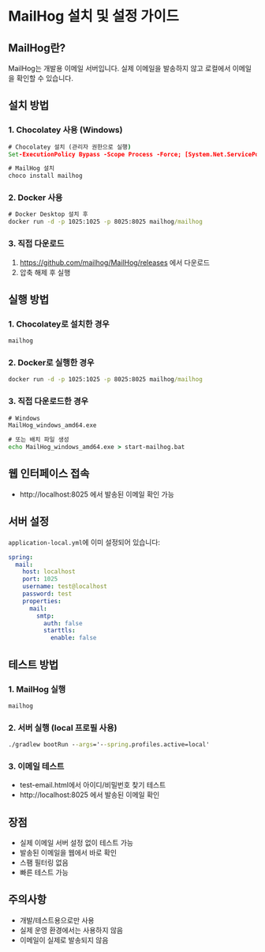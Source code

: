 # MailHog 설치 및 설정 가이드

## MailHog란?

MailHog는 개발용 이메일 서버입니다. 실제 이메일을 발송하지 않고 로컬에서 이메일을 확인할 수 있습니다.

## 설치 방법

### 1. Chocolatey 사용 (Windows)

```cmd
# Chocolatey 설치 (관리자 권한으로 실행)
Set-ExecutionPolicy Bypass -Scope Process -Force; [System.Net.ServicePointManager]::SecurityProtocol = [System.Net.ServicePointManager]::SecurityProtocol -bor 3072; iex ((New-Object System.Net.WebClient).DownloadString('https://community.chocolatey.org/install.ps1'))

# MailHog 설치
choco install mailhog
```

### 2. Docker 사용

```cmd
# Docker Desktop 설치 후
docker run -d -p 1025:1025 -p 8025:8025 mailhog/mailhog
```

### 3. 직접 다운로드

1. https://github.com/mailhog/MailHog/releases 에서 다운로드
2. 압축 해제 후 실행

## 실행 방법

### 1. Chocolatey로 설치한 경우

```cmd
mailhog
```

### 2. Docker로 실행한 경우

```cmd
docker run -d -p 1025:1025 -p 8025:8025 mailhog/mailhog
```

### 3. 직접 다운로드한 경우

```cmd
# Windows
MailHog_windows_amd64.exe

# 또는 배치 파일 생성
echo MailHog_windows_amd64.exe > start-mailhog.bat
```

## 웹 인터페이스 접속

- http://localhost:8025 에서 발송된 이메일 확인 가능

## 서버 설정

`application-local.yml`에 이미 설정되어 있습니다:

```yaml
spring:
  mail:
    host: localhost
    port: 1025
    username: test@localhost
    password: test
    properties:
      mail:
        smtp:
          auth: false
          starttls:
            enable: false
```

## 테스트 방법

### 1. MailHog 실행

```cmd
mailhog
```

### 2. 서버 실행 (local 프로필 사용)

```cmd
./gradlew bootRun --args='--spring.profiles.active=local'
```

### 3. 이메일 테스트

- test-email.html에서 아이디/비밀번호 찾기 테스트
- http://localhost:8025 에서 발송된 이메일 확인

## 장점

- 실제 이메일 서버 설정 없이 테스트 가능
- 발송된 이메일을 웹에서 바로 확인
- 스팸 필터링 없음
- 빠른 테스트 가능

## 주의사항

- 개발/테스트용으로만 사용
- 실제 운영 환경에서는 사용하지 않음
- 이메일이 실제로 발송되지 않음
